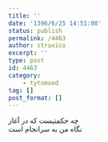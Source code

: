 ```yaml
---
title: ''
date: '1396/6/25 14:51:00'
status: publish
permalink: /4463
author: straxico
excerpt: ''
type: post
id: 4463
category:
    - tytomood
tag: []
post_format: []
---
```

چه حکمتیست که در آغاز  
نگاه من به سرانجام است